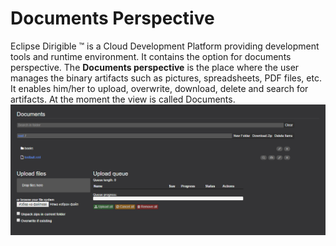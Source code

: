 # Documents Perspective
Eclipse Dirigible ™ is a Cloud Development Platform providing development tools and runtime environment. 
It contains the option for documents perspective.
The **Documents perspective** is the place where the user manages the binary artifacts such as pictures, spreadsheets, PDF files, etc.
It enables him/her to upload, overwrite, download, delete and search for artifacts.
At the moment the view is called Documents.
![alt text](view.PNG)
